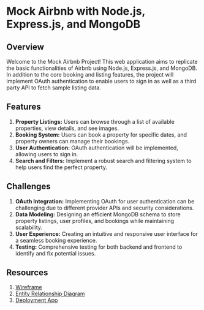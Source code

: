# Mock Airbnb with Node.js, Express.js, and MongoDB

## Overview

Welcome to the Mock Airbnb Project! This web application aims to replicate the basic functionalities of Airbnb using Node.js, Express.js, and MongoDB. In addition to the core booking and listing features, the project will implement OAuth authentication to enable users to sign in as well as a third party API to fetch sample listing data.


## Features

1. **Property Listings:** Users can browse through a list of available properties, view details, and see images.
2. **Booking System:** Users can book a property for specific dates, and property owners can manage their bookings.
3. **User Authentication:** OAuth authentication will be implemented, allowing users to sign in.
4. **Search and Filters:** Implement a robust search and filtering system to help users find the perfect property.

## Challenges

1. **OAuth Integration:** Implementing OAuth for user authentication can be challenging due to different provider APIs and security considerations.
2. **Data Modeling:** Designing an efficient MongoDB schema to store property listings, user profiles, and bookings while maintaining scalability.
3. **User Experience:** Creating an intuitive and responsive user interface for a seamless booking experience.
5. **Testing:** Comprehensive testing for both backend and frontend to identify and fix potential issues.

## Resources

1. [Wireframe](https://app.diagrams.net/#G17Ogzj-7apCAQwrKAEo3QeoXz_ePReOWU)
2. [Entity Relationship Diagram](https://app.diagrams.net/#G1VSNbfdoqMgryfHN-wK0n9M3qsIjZakU9)
3. [Deployment App](https://nates-listings-app-fd338a56660a.herokuapp.com)

